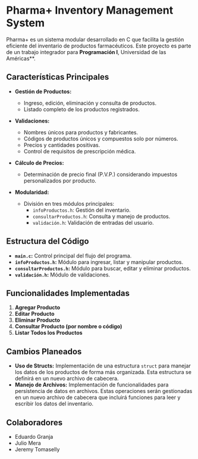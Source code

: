 # Pharma+ Inventory Management System

Pharma+ es un sistema modular desarrollado en C que facilita la gestión eficiente del inventario de productos farmacéuticos. Este proyecto es parte de un trabajo integrador para **Programación I**, Universidad de las Américas**.

## Características Principales

- **Gestión de Productos:**
  - Ingreso, edición, eliminación y consulta de productos.
  - Listado completo de los productos registrados.

- **Validaciones:**
  - Nombres únicos para productos y fabricantes.
  - Códigos de productos únicos y compuestos solo por números.
  - Precios y cantidades positivas.
  - Control de requisitos de prescripción médica.

- **Cálculo de Precios:**
  - Determinación de precio final (P.V.P.) considerando impuestos personalizados por producto.

- **Modularidad:**
  - División en tres módulos principales:
    - `infoProductos.h`: Gestión del inventario.
    - `consultarProductos.h`: Consulta y manejo de productos.
    - `validación.h`: Validación de entradas del usuario.

## Estructura del Código

- **`main.c`:** Control principal del flujo del programa.
- **`infoProductos.h`:** Módulo para ingresar, listar y manipular productos.
- **`consultarProductos.h`:** Módulo para buscar, editar y eliminar productos.
- **`validación.h`:** Módulo de validaciones.

## Funcionalidades Implementadas

1. **Agregar Producto**
2. **Editar Producto**
3. **Eliminar Producto**
4. **Consultar Producto (por nombre o código)**
5. **Listar Todos los Productos**

## Cambios Planeados

- **Uso de Structs:** Implementación de una estructura `struct` para manejar los datos de los productos de forma más organizada. Esta estructura se definirá en un nuevo archivo de cabecera.
- **Manejo de Archivos:** Implementación de funcionalidades para persistencia de datos en archivos. Estas operaciones serán gestionadas en un nuevo archivo de cabecera que incluirá funciones para leer y escribir los datos del inventario.


## Colaboradores

- Eduardo Granja
- Julio Mera
- Jeremy Tomaselly
